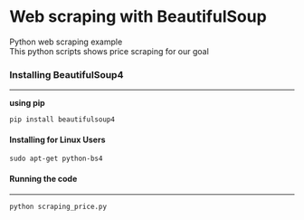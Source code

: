 # Web scraping with BeautifulSoup
Python web scraping example  
This python scripts shows price scraping for our goal

### Installing BeautifulSoup4
***

__using pip__
```
pip install beautifulsoup4
```

#### Installing for Linux Users
```
sudo apt-get python-bs4
```

#### Running the code
***
```
python scraping_price.py
```
